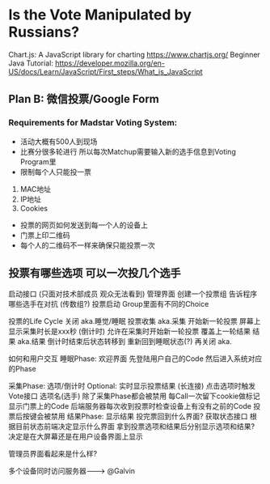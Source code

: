 # Is the Vote Manipulated by Russians?

Chart.js: A JavaScript library for charting https://www.chartjs.org/
Beginner Java Tutorial: https://developer.mozilla.org/en-US/docs/Learn/JavaScript/First_steps/What_is_JavaScript


## Plan B: 微信投票/Google Form

### Requirements for Madstar Voting System: 
* 活动大概有500人到现场
* 比赛分很多轮进行 所以每次Matchup需要输入新的选手信息到Voting Program里
* 限制每个人只能投一票
1. MAC地址
1. IP地址
1. Cookies
* 投票的网页如何发送到每一个人的设备上
* 门票上印二维码
* 每个人的二维码不一样来确保只能投票一次

## 投票有哪些选项 可以一次投几个选手

启动接口  (只面对技术部成员 观众无法看到)
管理界面
创建一个投票组 
告诉程序哪些选手在对抗  (传数组?)
投票启动
Group里面有不同的Choice

投票的Life Cycle
关闭 aka.睡觉/睡眠
投票收集 aka.采集
开始新一轮投票
屏幕上显示采集时长是xxx秒 (倒计时)
允许在采集时开始新一轮投票 覆盖上一轮结果
结果 aka.结果
倒计时结束后状态转移到
重新回到睡眠状态(?)
再关闭 aka.

如何和用户交互
睡眠Phase: 欢迎界面
先登陆用户自己的Code
然后进入系统对应的Phase

采集Phase: 选项/倒计时
Optional: 实时显示投票结果 (长连接)
点击选项时触发Vote接口
选项名(选手)
除了采集Phase都会被禁用
每Call一次留下cookie做标记
显示门票上的Code
后端服务器每次收到投票时检查设备上有没有之前的Code
投票后按键会被禁用
结果Phase: 显示结果
投完票回到什么界面?
获取状态接口
根据目前状态前端决定显示什么界面
拿到投票选项和结果后分别显示选项和结果?
决定是在大屏幕还是在用户设备界面上显示

管理员界面看起来是什么样?

多个设备同时访问服务器---> @Galvin
